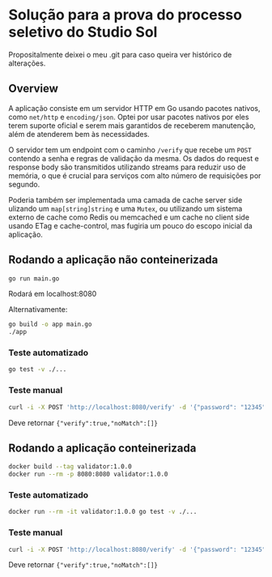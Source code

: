 # Solução para a prova do processo seletivo do Studio Sol

Propositalmente deixei o meu .git para caso queira ver histórico de alterações.

## Overview

A aplicação consiste em um servidor HTTP em Go usando pacotes nativos, como `net/http` e `encoding/json`.
Optei por usar pacotes nativos por eles terem suporte oficial e serem mais garantidos de receberem manutenção, além de atenderem bem às necessidades.

O servidor tem um endpoint com o caminho `/verify` que recebe um `POST` contendo a senha e regras de validação da mesma.
Os dados do request e response body são transmitidos utilizando streams para reduzir uso de memória, o que é crucial para serviços com alto número de requisições por segundo.

Poderia também ser implementada uma camada de cache server side ulizando um `map[string]string` e uma `Mutex`, ou utilizando um sistema externo de cache como Redis ou memcached e um cache no client side usando ETag e cache-control, mas fugiria um pouco do escopo inicial da aplicação.

## Rodando a aplicação não conteinerizada
```sh
go run main.go
```
Rodará em localhost:8080

Alternativamente:
```sh
go build -o app main.go
./app
```

### Teste automatizado
```sh
go test -v ./...
```

### Teste manual
```sh
curl -i -X POST 'http://localhost:8080/verify' -d '{"password": "12345", "rules": [{"rule": "minSize", "value": 4}]}'
```
Deve retornar `{"verify":true,"noMatch":[]}`

## Rodando a aplicação conteinerizada
```sh
docker build --tag validator:1.0.0
docker run --rm -p 8080:8080 validator:1.0.0
```

### Teste automatizado
```sh
docker run --rm -it validator:1.0.0 go test -v ./...
```

### Teste manual
```sh
curl -i -X POST 'http://localhost:8080/verify' -d '{"password": "12345", "rules": [{"rule": "minSize", "value": 4}]}'
```
Deve retornar `{"verify":true,"noMatch":[]}`